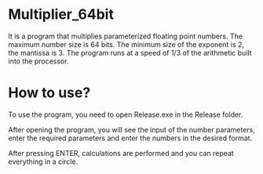 # Multiplier_64bit
 It is a program that multiplies parameterized floating point numbers.
 The maximum number size is 64 bits. The minimum size of the exponent is 2, the mantissa is 3. 
 The program runs at a speed of 1/3 of the arithmetic built into the processor.

# How to use?
To use the program, you need to open Release.exe in the Release folder.

After opening the program, you will see the input of the number parameters, enter the required parameters and enter the numbers in the desired format.

After pressing ENTER, calculations are performed and you can repeat everything in a circle.